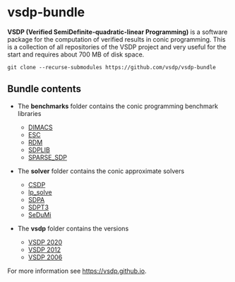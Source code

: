 # vsdp-bundle

**VSDP (Verified SemiDefinite-quadratic-linear Programming)** is a software
package for the computation of verified results in conic programming.
This is a collection of all repositories of the VSDP project
and very useful for the start and requires about 700 MB of disk space.

    git clone --recurse-submodules https://github.com/vsdp/vsdp-bundle

## Bundle contents

- The **benchmarks** folder contains the conic programming benchmark libraries

  - [DIMACS](https://github.com/vsdp/DIMACS)
  - [ESC](https://github.com/vsdp/ESC)
  - [RDM](https://github.com/vsdp/RDM)
  - [SDPLIB](https://github.com/vsdp/SDPLIB)
  - [SPARSE_SDP](https://github.com/vsdp/SPARSE_SDP)

- The **solver** folder contains the conic approximate solvers

  - [CSDP](https://github.com/coin-or/Csdp)
  - [lp_solve](https://lpsolve.sourceforge.io)
  - [SDPA](https://sdpa.sourceforge.io)
  - [SDPT3](https://github.com/sqlp/sdpt3)
  - [SeDuMi](https://github.com/sqlp/sedumi)

- The **vsdp** folder contains the versions

  - [VSDP 2020](https://github.com/vsdp/vsdp-2020)
  - [VSDP 2012](https://github.com/vsdp/vsdp-2012)
  - [VSDP 2006](https://github.com/vsdp/vsdp-2006)

For more information see <https://vsdp.github.io>.
